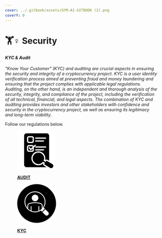 ```yaml
---
cover: ../.gitbook/assets/GYM-AI-GITBOOK (2).png
coverY: 0
---
```


# 🏋♀ Security

#### _KYC & Audit_

_"Know Your Customer" (KYC) and auditing are crucial aspects in ensuring the security and integrity of a cryptocurrency project. KYC is a user identity verification process aimed at preventing fraud and money laundering and ensuring that the project complies with applicable legal regulations. Auditing, on the other hand, is an independent and thorough analysis of the security, integrity, and compliance of the project, including the verification of all technical, financial, and legal aspects. The combination of KYC and auditing provides investors and other stakeholders with confidence and security in the cryptocurrency project, as well as ensuring its legitimacy and long-term viability._

Follow our regulations below.

<div>

<figure><img src="../.gitbook/assets/auditoria.png" alt=""><figcaption><p><strong></strong><a href="https://github.com/AnalytixAudit/Solidity/blob/main/20230207_Analytix%20Audit_GYM%20AI_Audit.pdf"><strong>AUDIT</strong></a><strong></strong></p></figcaption></figure>

 

<figure><img src="../.gitbook/assets/procurar.png" alt=""><figcaption><p><strong></strong><a href="https://pinksale.notion.site/Gym-AI-KYC-Verification-fffc0e85407b4334973930d1c421f49b"><strong>KYC</strong></a><strong></strong></p></figcaption></figure>

</div>
